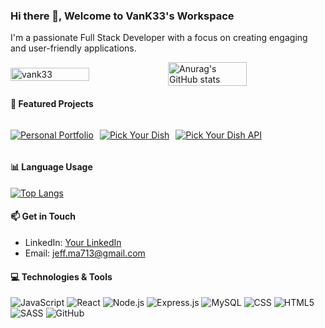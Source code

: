 
### Hi there 👋, Welcome to VanK33's Workspace

I'm a passionate Full Stack Developer with a focus on creating engaging and user-friendly applications.
<div style="display: flex; justify-content: flex-start; align-items: center;">
    <img style="width: 50%" src="https://github-readme-streak-stats.herokuapp.com/?user=vank33&show_icons=true&theme=radical" alt="vank33" />
    <img style="width: 50%" src="https://github-readme-stats.vercel.app/api?username=VanK33&show_icons=true&theme=radical&count_private=true" alt="Anurag's GitHub stats" />
</div>


#### 🌟 Featured Projects

<div style="display: flex; justify-content: flex-start; align-items: center; gap: 10px;">
  <p><a href="https://github.com/VanK33/PersonalPortfolio"><img align="center" src="https://github-readme-stats.vercel.app/api/pin/?username=VanK33&repo=PersonalPortfolio&show_icons=true&theme=radical" alt="Personal Portfolio" /></a></p>
  <p><a href="https://github.com/VanK33/PickYourDish"><img align="center" src="https://github-readme-stats.vercel.app/api/pin/?username=VanK33&repo=PickYourDish&show_icons=true&theme=radical" alt="Pick Your Dish" /></a></p>
  <p><a href="https://github.com/VanK33/PickYourDish-API"><img align="center" src="https://github-readme-stats.vercel.app/api/pin/?username=VanK33&repo=PickYourDish-API&show_icons=true&theme=radical" alt="Pick Your Dish API" /></a></p>
</div>

#### 📊 Language Usage
[![Top Langs](https://github-readme-stats.vercel.app/api/top-langs/?username=VanK33&layout=compact&show_icons=true&theme=radical)](https://github.com/anuraghazra/github-readme-stats)

#### 📫 Get in Touch
- LinkedIn: [Your LinkedIn](https://www.linkedin.com/in/jeff-yifei-ma)
- Email: [jeff.ma713@gmail.com](mailto:jeff.ma713@gmail.com.com)

#### 💻 Technologies & Tools
![JavaScript](https://img.shields.io/badge/-JavaScript-%23F7DF1E?style=flat-square&logo=javascript&logoColor=black)
![React](https://img.shields.io/badge/-React-%23282C34?style=flat-square&logo=react)
![Node.js](https://img.shields.io/badge/-Node.js-%23339933?style=flat-square&logo=node.js&logoColor=white)
![Express.js](https://img.shields.io/badge/-Express.js-%23000000?style=flat-square&logo=express)
![MySQL](https://img.shields.io/badge/-MySQL-%234479A1?style=flat-square&logo=mysql&logoColor=white)
![CSS](https://img.shields.io/badge/-CSS3-%231572B6?style=flat-square&logo=css3)
![HTML5](https://img.shields.io/badge/-HTML5-%23E34F26?style=flat-square&logo=html5&logoColor=white)
![SASS](https://img.shields.io/badge/-SASS-%23CC6699?style=flat-square&logo=sass&logoColor=white)
![GitHub](https://img.shields.io/badge/-GitHub-%23181717?style=flat-square&logo=github)



